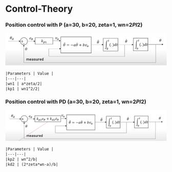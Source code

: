 # Control-Theory
### Position control with P (a=30, b=20, zeta=1, wn=2*PI*2)

![](Img/Img1.png)
```
|Parameters | Value |
|---|---|
|wn1 | a*zeta/2| 
|kp1 | wn1^2/2|
```

### Position control with PD (a=30, b=20, zeta=1, wn=2*PI*2)
![](Img/Img2.png)
``` 
|Parameters | Value |
|---|---|
|kp2 | wn^2/b| 
|kd2 | (2*zeta*wn-a)/b|
```
